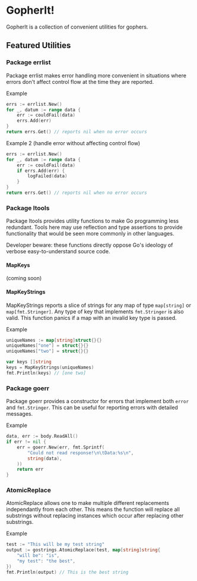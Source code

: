 # GopherIt!

GopherIt is a collection of convenient utilities for gophers.

## Featured Utilities

### Package errlist
Package errlist makes error handling more convenient in situations where errors
don't affect control flow at the time they are reported.

Example
```go
errs := errlist.New()
for _, datum := range data {
    err := couldFail(data)
    errs.Add(err)
}
return errs.Get() // reports nil when no error occurs
```

Example 2 (handle error without affecting control flow)
```go
errs := errlist.New()
for _, datum := range data {
    err := couldFail(data)
    if errs.Add(err) {
        logFailed(data)
    }
}
return errs.Get() // reports nil when no error occurs
```

### Package ltools
Package ltools provides utility functions to make Go programming less redundant.
Tools here may use reflection and type assertions to provide functionality that
would be seen more commonly in other languages.

Developer beware: these functions directly oppose Go's ideology of verbose
easy-to-understand source code.

#### MapKeys
(coming soon)

#### MapKeyStrings
MapKeyStrings reports a slice of strings for any map of type `map[string]` or
`map[fmt.Stringer]`. Any type of key that implements `fmt.Stringer` is also
valid. This function panics if a map with an invalid key type is passed.

Example
```go
uniqueNames := map[string]struct{}{}
uniqueNames["one"] = struct{}{}
uniqueNames["two"] = struct{}{}

var keys []string
keys = MapKeyStrings(uniqueNames)
fmt.Println(keys) // [one two]
```

### Package goerr
Package goerr provides a constructor for errors that implement both `error` and
`fmt.Stringer`. This can be useful for reporting errors with detailed messages.

Example
```go
data, err := body.ReadAll()
if err != nil {
    err = goerr.New(err, fmt.Sprintf(
        "Could not read response!\n\tData:%s\n",
        string(data),
    ))
    return err
}
```

### AtomicReplace
AtomicReplace allows one to make multiple different replacements independantly
from each other. This means the function will replace all substrings without
replacing instances which occur after replacing other substrings.

Example
```go
test := "This will be my test string"
output := gostrings.AtomicReplace(test, map[string]string{
    "will be": "is",
    "my test": "the best",
})
fmt.Println(output) // This is the best string
```
